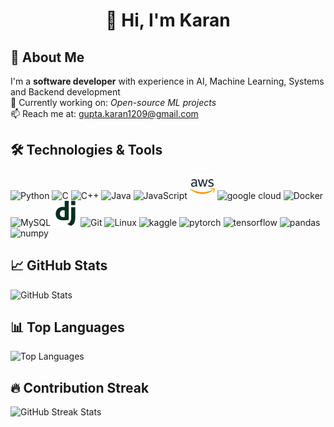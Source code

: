   <link rel="stylesheet" href="https://cdn.jsdelivr.net/gh/devicons/devicon@latest/devicon.min.css">
  <h1 align="center">👋 Hi, I'm Karan</h1>

  <h2>🚀 About Me</h2>
  <p>
    I'm a <strong>software developer</strong> with experience in AI, Machine Learning, Systems and Backend development<br>
    🔭 Currently working on: <em>Open-source ML projects</em><br>
<!--     🌱 Learning: <em>Rust and MLOps</em><br> -->
<!--     💬 Ask me about: <em>React, Python, GitHub Actions</em><br> -->
    📫 Reach me at: <a href="gupta.karan1209@gmail.com">gupta.karan1209@gmail.com</a>
  </p>

  <h2>🛠️ Technologies & Tools</h2>
  <div class="icon-grid">
    <img src="https://cdn.jsdelivr.net/gh/devicons/devicon/icons/python/python-original.svg" height="40" alt="Python">
    <img src="https://cdn.jsdelivr.net/gh/devicons/devicon/icons/c/c-original.svg" height="40" alt="C" />
    <img src="https://cdn.jsdelivr.net/gh/devicons/devicon/icons/cplusplus/cplusplus-original.svg" height="40" alt="C++" />
    <img src="https://cdn.jsdelivr.net/gh/devicons/devicon/icons/java/java-original.svg" height="40" alt="Java" />
    <img src="https://cdn.jsdelivr.net/gh/devicons/devicon/icons/javascript/javascript-original.svg" height="40" alt="JavaScript">
    <img src="https://github.com/devicons/devicon/blob/v2.16.0/icons/amazonwebservices/amazonwebservices-original-wordmark.svg" height="40" alt="AWS" />
    <img src="https://cdn.jsdelivr.net/gh/devicons/devicon/icons/googlecloud/googlecloud-original.svg" height="40" alt="google cloud" />
    <img src="https://cdn.jsdelivr.net/gh/devicons/devicon/icons/docker/docker-original.svg" height="40" alt="Docker">
    <img src="https://cdn.jsdelivr.net/gh/devicons/devicon/icons/mysql/mysql-original.svg" height="40" alt="MySQL" />
    <img src="https://github.com/devicons/devicon/blob/v2.16.0/icons/django/django-plain.svg" height="40" alt="Django" />
    <img src="https://cdn.jsdelivr.net/gh/devicons/devicon/icons/git/git-original.svg" height="40" alt="Git">
    <img src="https://cdn.jsdelivr.net/gh/devicons/devicon/icons/linux/linux-original.svg" height="40" alt="Linux">
    <img src="https://cdn.jsdelivr.net/gh/devicons/devicon/icons/kaggle/kaggle-original.svg" height="40" alt="kaggle" />
    <img src="https://cdn.jsdelivr.net/gh/devicons/devicon/icons/pytorch/pytorch-original.svg" height="40" alt="pytorch" />
    <img src="https://cdn.jsdelivr.net/gh/devicons/devicon/icons/tensorflow/tensorflow-original.svg" height="40" alt="tensorflow" />
    <img src="https://cdn.jsdelivr.net/gh/devicons/devicon/icons/pandas/pandas-original.svg" height="40" alt="pandas" />
    <img src="https://cdn.jsdelivr.net/gh/devicons/devicon/icons/numpy/numpy-original.svg" height="40" alt="numpy" />
  </div>

  <h2>📈 GitHub Stats</h2>
  <img src="https://github-readme-stats.vercel.app/api?username=Shadowking912&show_icons=true&hide_title=true" alt="GitHub Stats">

  <h2>📊 Top Languages</h2>
  <img src="https://github-readme-stats.vercel.app/api/top-langs/?username=Shadowking912&layout=compact" alt="Top Languages">

  <h2>🔥 Contribution Streak</h2>
  <img src="https://github-readme-streak-stats.herokuapp.com/?user=Shadowking912&theme=default" alt="GitHub Streak Stats">

</body>
</html>
